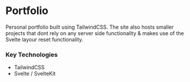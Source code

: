 # Portfolio

Personal portfolio built using TailwindCSS. The site also hosts smaller projects that dont rely on any server side functionality & makes use of the Svelte layour reset functionality.

### Key Technologies

- TailwindCSS
- Svelte / SvelteKit
